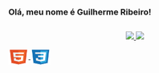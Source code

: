 ### Olá, meu nome é Guilherme Ribeiro!

##

<div align="center">
  <a href="https://github.com/guir-ribeiro">
  <img height="180em" src="https://github-readme-stats.vercel.app/api?username=guir-ribeiro&show_icons=true&theme=dark&include_all_commits=true&count_private=true"/>
  <img height="180em" src="https://github-readme-stats.vercel.app/api/top-langs/?username=guir-ribeiro&layout=compact&langs_count=7&theme=dark"/>
</div>

  <div style="display: inline_block"><br>
  <img align="center" alt="Guir-HTML" height="30" width="40" src="https://raw.githubusercontent.com/devicons/devicon/master/icons/html5/html5-original.svg">
  <img align="center" alt="Guir-CSS" height="30" width="40" src="https://raw.githubusercontent.com/devicons/devicon/master/icons/css3/css3-original.svg">
</div>

  ##
  
<!--
**guir-ribeiro/guir-ribeiro** is a ✨ _special_ ✨ repository because its `README.md` (this file) appears on your GitHub profile.

Here are some ideas to get you started:

- 🔭 I’m currently working on ...
- 🌱 I’m currently learning ...
- 👯 I’m looking to collaborate on ...
- 🤔 I’m looking for help with ...
- 💬 Ask me about ...
- 📫 How to reach me: ...
- 😄 Pronouns: ...
- ⚡ Fun fact: ...
-->
